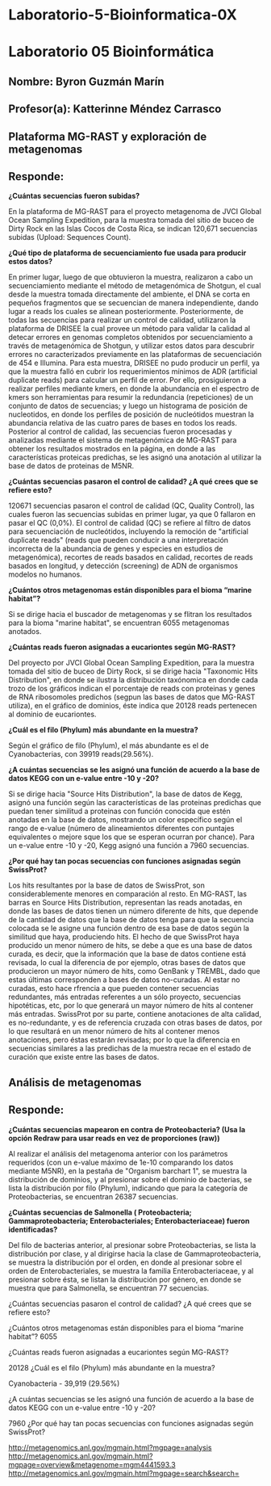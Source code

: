 # Laboratorio-5-Bioinformatica-0X

# Laboratorio 05 Bioinformática

## Nombre: Byron Guzmán Marín

## Profesor(a): Katterinne Méndez Carrasco

 ## Plataforma MG-RAST y exploración de metagenomas

## Responde:
__¿Cuántas secuencias fueron subidas?__ 

En la plataforma de MG-RAST para el proyecto metagenoma de JVCI Global Ocean Sampling Expedition, para la muestra tomada del sitio de buceo de Dirty Rock en las Islas Cocos de Costa Rica, se indican 120,671 secuencias subidas (Upload: Sequences Count). 

__¿Qué tipo de plataforma de secuenciamiento fue usada para producir estos datos?__

En primer lugar, luego de que obtuvieron la muestra, realizaron a cabo un secuenciamiento mediante el método de metagenómica de Shotgun, el cual desde la muestra tomada directamente del ambiente, el DNA se corta en pequeños fragmentos que se secuencian de manera independiente, dando lugar a reads los cuales se alinean posteriormente. Posteriormente, de todas las secuencias para realizar un control de calidad, utilizaron la plataforma de DRISEE la cual provee un método para validar la calidad al detecar errores en genomas completos obtenidos por secuenciamiento a través de metagenómica de Shotgun, y utilizar estos datos para descubrir errores no caracterizados previamente en las plataformas de secuenciación de 454 e Illumina. Para esta muestra, DRISEE no pudo producir un perfil, ya que la muestra falló en cubrir los requerimientos mínimos de ADR (artificial duplicate reads) para calcular un perfil de error. Por ello, prosiguieron a realizar perfiles mediante kmers, en donde la abundancia en el espectro de kmers son herramientas para resumir la redundancia (repeticiones) de un conjunto de datos de secuencias; y luego un histograma de posición de nucleotidos, en donde los perfiles de posición de nucleótidos muestran la abundancia relativa de las cuatro pares de bases en todos los reads. Posterior al control de calidad, las secuencias fueron procesadas y analizadas mediante el sistema de metagenómica de MG-RAST para obtener los resultados mostrados en la página, en donde a las características proteicas predichas, se les asignó una anotación al utilizar la base de datos de proteinas de M5NR.

__¿Cuántas secuencias pasaron el control de calidad? ¿A qué crees que se refiere esto?__

120671 secuencias pasaron el control de calidad (QC, Quality Control), las cuales fueron las secuencias subidas en primer lugar, ya que 0 fallaron en pasar el QC (0,0%). El control de calidad (QC) se refiere al filtro de datos para secuenciación de nucleótidos, incluyendo la remoción de "artificial duplicate reads" (reads que pueden conducir a una interpretación incorrecta de la abundancia de genes y especies en estudios de metagenómica), recortes de reads basados en calidad, recortes de reads basados en longitud, y detección (screening) de ADN de organismos modelos no humanos.

__¿Cuántos otros metagenomas están disponibles para el bioma “marine habitat”?__

Si se dirige hacia el buscador de metagenomas y se flitran los resultados para la bioma "marine habitat", se encuentran 6055 metagenomas anotados.

__¿Cuántas reads fueron asignadas a eucariontes según MG-RAST?__

Del proyecto por JVCI Global Ocean Sampling Expedition, para la muestra tomada del sitio de buceo de Dirty Rock, si se dirige hacia "Taxonomic Hits Distribution", en donde se ilustra la distribución taxónomica en donde cada trozo de los gráficos indican el porcentaje de reads con proteinas y genes de RNA ribosomoles predichos (segpun las bases de datos que MG-RAST utiliza), en el gráfico de dominios, éste indica que 20128 reads pertenecen al dominio de eucariontes.

__¿Cuál es el filo (Phylum) más abundante en la muestra?__

Según el gráfico de filo (Phylum), el más abundante es el de Cyanobacterias, con 39919 reads(29.56%).

__¿A cuántas secuencias se les asignó una función de acuerdo a la base de datos KEGG con un e-value entre -10 y -20?__

 Si se dirige hacia "Source Hits Distribution", la base de datos de Kegg, asignó una función según las características de las proteinas predichas que puedan tener similitud a proteinas con función conocida que estén anotadas en la base de datos, mostrando un color específico según el rango de e-value (número de alineamientos diferentes con puntajes equivalentes o mejore sque los que se esperan ocurran por chance). Para un e-value entre -10 y -20, Kegg asignó una función a 7960 secuencias.

__¿Por qué hay tan pocas secuencias con funciones asignadas según SwissProt?__

 Los hits resultantes por la base de datos de SwissProt, son considerablemente menores en comparación al resto. En MG-RAST, las barras en Source Hits Distribution, representan las reads anotadas, en donde las bases de datos tienen un número diferente de hits, que depende de la cantidad de datos que la base de datos tenga para que la secuencia colocada se le asigne una función dentro de esa base de datos según la similitud que haya, produciendo hits. El hecho de que SwissProt haya producido un menor número de hits, se debe a que es una base de datos curada, es decir, que la información que la base de datos contiene está revisada, lo cual la diferencia de por ejemplo, otras bases de datos que producieron un mayor número de hits, como GenBank y TREMBL, dado que estas últimas corresponden a bases de datos no-curadas. Al estar no curadas, esto hace rfrencia a que pueden contener secuencias redundantes, más entradas referentes a un sólo proyecto, secuencias hipotéticas, etc, por lo que generará un mayor número de hits al contener más entradas. SwissProt por su parte, contiene anotaciones de alta calidad, es no-redundante, y es de referencia cruzada con otras bases de datos, por lo que resultará en un menor número de hits al contener menos anotaciones, pero éstas estarán revisadas; por lo que la diferencia en secuencias similares a las predichas de la muestra recae en el estado de curación que existe entre las bases de datos.

## Análisis de metagenomas

## Responde:

__¿Cuántas secuencias mapearon en contra de Proteobacteria? (Usa la opción Redraw para usar reads en vez de proporciones (raw))__


 Al realizar el análisis del metagenoma anterior con los parámetros requeridos (con un e-value máximo de 1e-10 comparando los datos mediante M5NR), en la pestaña de "Organism barchart 1", se muestra la distribución de dominios, y al presionar sobre el dominio de bacterias, se lista la distribución por filo (Phylum), indicando que para la categoría de Proteobacterias, se encuentran 26387 secuencias.
 
__¿Cuántas secuencias de Salmonella ( Proteobacteria; Gammaproteobacteria; Enterobacteriales; Enterobacteriaceae) fueron identificadas?__ 

 Del filo de bacterias anterior, al presionar sobre Proteobacterias, se lista la distribución por clase, y al dirigirse hacia la clase de Gammaproteobacteria, se muestra la distribución por el orden, en donde al presionar sobre el orden de Enterobacteriales, se muestra la familia Enterobacteriaceae, y al presionar sobre ésta, se listan la distribución por género, en donde se muestra que para Salmonella, se encuentran 77 secuencias. 



¿Cuántas secuencias pasaron el control de calidad? ¿A qué crees que se refiere esto?

¿Cuántos otros metagenomas están disponibles para el bioma “marine habitat”?
6055

¿Cuántas reads fueron asignadas a eucariontes según MG-RAST?

20128
¿Cuál es el filo (Phylum) más abundante en la muestra?

Cyanobacteria - 39,919 (29.56%)

¿A cuántas secuencias se les asignó una función de acuerdo a la base de datos KEGG con un e-value entre -10 y -20?

7960
¿Por qué hay tan pocas secuencias con funciones asignadas según SwissProt?

http://metagenomics.anl.gov/mgmain.html?mgpage=analysis
http://metagenomics.anl.gov/mgmain.html?mgpage=overview&metagenome=mgm4441593.3
http://metagenomics.anl.gov/mgmain.html?mgpage=search&search=
